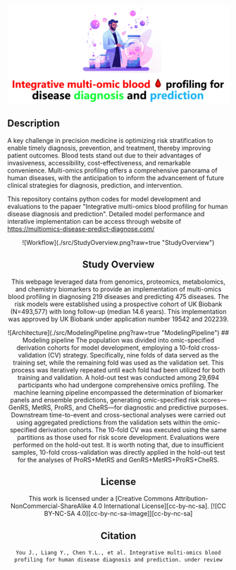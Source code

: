 <div align="center">
  
![Logo](./src/CoverImage.png?raw=true "CoverImage")

</div>

## Description
A key challenge in precision medicine is optimizing risk stratification to enable timely diagnosis, prevention, and treatment, thereby improving patient outcomes. Blood tests stand out due to their advantages of invasiveness, accessibility, cost-effectiveness, and remarkable convenience. Multi-omics profiling offers a comprehensive panorama of human diseases, with the anticipation to inform the advancement of future clinical strategies for diagnosis, prediction, and intervention.

This repository contains python codes for model development and evaluations to the papaer "Integrative multi-omics blood profiling for human disease diagnosis and prediction". 
Detailed model performance and interative implementation can be access through website of https://multiomics-disease-predict-diagnose.com/

<div align="center">
![Workflow](./src/StudyOverview.png?raw=true "StudyOverview")

## Study Overview
This webpage leveraged data from genomics, proteomics, metabolomics, and chemistry biomarkers to provide an implementation of multi-omics blood profiling in diagnosing 219 diseases and predicting 475 diseases. The risk models were established using a prospective cohort of UK Biobank (N=493,577) with long follow-up (median 14.6 years). This implementation was approved by UK Biobank under application number 19542 and 202239.

<div align="center">
![Architecture](./src/ModelingPipeline.png?raw=true "ModelingPipeline")
## Modeling pipeline
The population was divided into omic-specified derivation cohorts for model development, employing a 10-fold cross-validation (CV) strategy. Specifically, nine folds of data served as the training set, while the remaining fold was used as the validation set. This process was iteratively repeated until each fold had been utilized for both training and validation. A hold-out test was conducted among 29,694 participants who had undergone comprehensive omics profiling. The machine learning pipeline encompassed the determination of biomarker panels and ensemble predictions, generating omic-specified risk scores—GenRS, MetRS, ProRS, and CheRS—for diagnostic and predictive purposes.
Downstream time-to-event and cross-sectional analyses were carried out using aggregated predictions from the validation sets within the omic-specified derivation cohorts. The 10-fold CV was executed using the same partitions as those used for risk score development. Evaluations were performed on the hold-out test. It is worth noting that, due to insufficient samples, 10-fold cross-validation was directly applied in the hold-out test for the analyses of ProRS+MetRS and GenRS+MetRS+ProRS+CheRS.
  
## License
This work is licensed under a
[Creative Commons Attribution-NonCommercial-ShareAlike 4.0 International License][cc-by-nc-sa].
[![CC BY-NC-SA 4.0][cc-by-nc-sa-image]][cc-by-nc-sa]


## Citation   
```
You J., Liang Y., Chen Y.L., et al. Integrative multi-omics blood profiling for human disease diagnosis and prediction. under review
```
